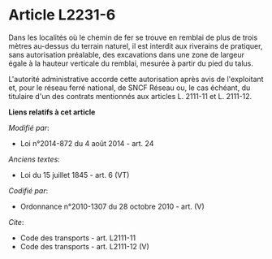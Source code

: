 # Article L2231-6

Dans les localités où le chemin de fer se trouve en remblai de plus de trois mètres au-dessus du terrain naturel, il est
interdit aux riverains de pratiquer, sans autorisation préalable, des excavations dans une zone de largeur égale à la hauteur
verticale du remblai, mesurée à partir du pied du talus. 

L'autorité administrative accorde cette autorisation après avis de l'exploitant et, pour le réseau ferré national, de SNCF
Réseau ou, le cas échéant, du titulaire d'un des contrats mentionnés aux articles L. 2111-11 et L. 2111-12.

**Liens relatifs à cet article**

_Modifié par_:

  - Loi n°2014-872 du 4 août 2014 - art. 24

_Anciens textes_:

  - Loi du 15 juillet 1845 - art. 6 (VT)

_Codifié par_:

  - Ordonnance n°2010-1307 du 28 octobre 2010 - art. (V)

_Cite_:

  - Code des transports - art. L2111-11
  - Code des transports - art. L2111-12 (V)
